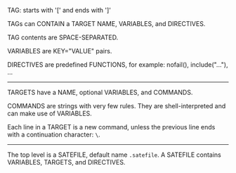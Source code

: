 

TAG: starts with '[' and ends with ']'

TAGs can CONTAIN a TARGET NAME, VARIABLES, and DIRECTIVES.

TAG contents are SPACE-SEPARATED.

VARIABLES are KEY="VALUE" pairs.

DIRECTIVES are predefined FUNCTIONS, for example: nofail(),
include("..."), ...

---

TARGETS have a NAME, optional VARIABLES, and COMMANDS.

COMMANDS are strings with very few rules. They are shell-interpreted
and can make use of VARIABLES.

Each line in a TARGET is a new command, unless the previous line ends
with a continuation character: `\`.

---

The top level is a SATEFILE, default name `.satefile`. A SATEFILE
contains VARIABLES, TARGETS, and DIRECTIVES.
